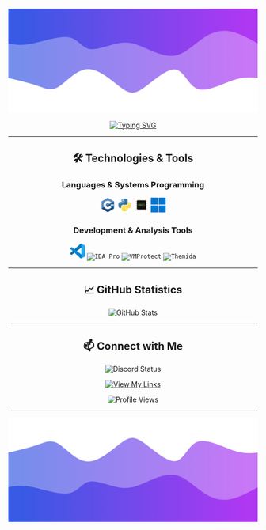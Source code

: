 <p align="center">
  <img src="./header.png" alt="Header" />
</p>

<div align="center">

<a href="https://git.io/typing-svg">
  <img src="https://readme-typing-svg.demolab.com?font=Fira+Code&pause=1000&color=F7ECEC&center=true&vCenter=true&width=455&lines=A+Silly+Guy+Coding+Silly+Things+!" alt="Typing SVG" />
</a>

---

## 🛠️ Technologies & Tools

### Languages & Systems Programming
<p align="center">
  <code><img height="30" src="https://raw.githubusercontent.com/github/explore/main/topics/cpp/cpp.png" alt="C++" title="C++"></code>
  <code><img height="30" src="https://raw.githubusercontent.com/github/explore/main/topics/python/python.png" alt="Python" title="Python"></code>
  <code><img height="30" src="https://raw.githubusercontent.com/github/explore/main/topics/assembly/assembly.png" alt="Assembly" title="Assembly"></code>
  <code><img height="30" src="https://raw.githubusercontent.com/github/explore/main/topics/windows/windows.png" alt="Windows Kernel" title="Windows Kernel/IOCTL"></code>
</p>

### Development & Analysis Tools
<p align="center">
  <code><img height="30" src="https://raw.githubusercontent.com/github/explore/main/topics/visual-studio-code/visual-studio-code.png" alt="Visual Studio" title="Visual Studio 2022"></code>
  <code><img height="30" src="https://cdn.discordapp.com/attachments/1231924673806073856/1426661277811347546/download.png?ex=68ec095a&is=68eab7da&hm=e449d41fbc889f24cbb1ca13b8d91ede432d02143c0154c97dd0cc3f380336b2&" alt="IDA Pro" title="IDA Pro"></code>
  <code><img height="30" src="https://imgs.search.brave.com/yi6cHlTfrczxHtmx7pESIYw2ifX74GuHJ2tfW4ZI6IU/rs:fit:860:0:0:0/g:ce/aHR0cHM6Ly9pbWcu/aW5mb3JtZXIuY29t/L2ljb25zL3BuZy80/OC8zNDQyLzM0NDI1/NjgucG5n" alt="VMProtect" title="VMProtect"></code>
  <code><img height="30" src="https://cdn.discordapp.com/attachments/1231924673806073856/1426662095239254108/themida.png?ex=68ec0a1d&is=68eab89d&hm=875d5b79e5f8822d2f0b79e255db6e2904d0763cdddafe1dc7f2b2e053a0a304&" alt="Themida" title="Themida"></code>
</p>

---

## 📈 GitHub Statistics

<p align="center">
  <img src="https://github-readme-stats.vercel.app/api?username=disbuted&hide_title=true&hide_rank=true&show_icons=true&hide_border=true&theme=github_dark&count_private=true&hide=contribs" alt="GitHub Stats" />
</p>

---

## 📫 Connect with Me

<p align="center">
  <img src="https://discord.c99.nl/widget/theme-4/804666654604263425.png" alt="Discord Status" />
</p>

<p align="center">
  <a href="https://e-z.bio/your-link">
    <img src="https://img.shields.io/badge/Contact_Me-7289DA?style=for-the-badge&logo=linktree&logoColor=white" alt="View My Links" />
  </a>
</p>

<p align="center">
  <img src="https://komarev.com/ghpvc/?username=disbuted&color=green" alt="Profile Views" />
</p>

---

<p align="center">
  <img src="./footer.png" alt="Footer" />
</p>

</div>
